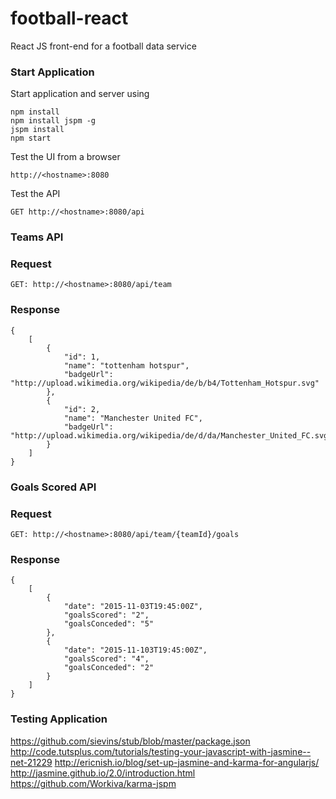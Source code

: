 # football-react
React JS front-end for a football data service

### Start Application

Start application and server using
```
npm install
npm install jspm -g
jspm install
npm start
```

Test the UI from a browser
```
http://<hostname>:8080
```

Test the API
```
GET http://<hostname>:8080/api
```

### Teams API

### Request
```
GET: http://<hostname>:8080/api/team
```

### Response
```
{
    [
        {
            "id": 1,
            "name": "tottenham hotspur",
            "badgeUrl": "http://upload.wikimedia.org/wikipedia/de/b/b4/Tottenham_Hotspur.svg"
        },
        {
            "id": 2,
            "name": "Manchester United FC",
            "badgeUrl": "http://upload.wikimedia.org/wikipedia/de/d/da/Manchester_United_FC.svg"
        }
    ]
}
```

### Goals Scored API

### Request
```
GET: http://<hostname>:8080/api/team/{teamId}/goals
```

### Response
```
{
    [
        {
            "date": "2015-11-03T19:45:00Z",
            "goalsScored": "2",
            "goalsConceded": "5"
        },
        {
            "date": "2015-11-103T19:45:00Z",
            "goalsScored": "4",
            "goalsConceded": "2"
        }
    ]
}
```


### Testing Application

https://github.com/sievins/stub/blob/master/package.json
http://code.tutsplus.com/tutorials/testing-your-javascript-with-jasmine--net-21229
http://ericnish.io/blog/set-up-jasmine-and-karma-for-angularjs/
http://jasmine.github.io/2.0/introduction.html
https://github.com/Workiva/karma-jspm
